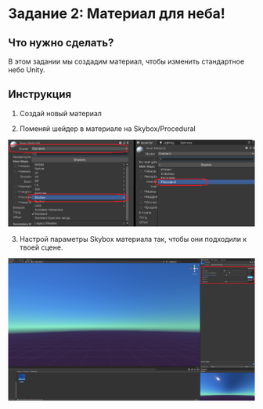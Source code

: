 # Задание 2: Материал для неба!

## Что нужно сделать?

В этом задании мы создадим материал, чтобы изменить стандартное небо Unity.

## Инструкция

1) Создай новый материал

2) Поменяй шейдер в материале на Skybox/Procedural

<img src="https://github.com/copetonrob/YP_Unity_M2_W8/blob/main/img/skybox1.png" width="600"/>

3) Настрой параметры Skybox материала так, чтобы они подходили к твоей сцене.

<img src="https://github.com/copetonrob/YP_Unity_M2_W8/blob/main/img/skybox2.png" width="800"/>
